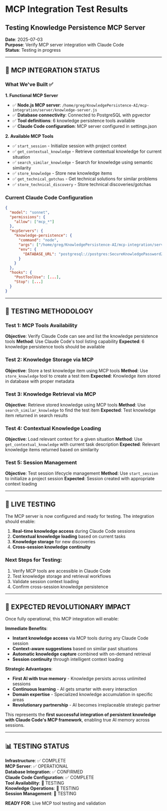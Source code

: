 # MCP Integration Test Results
## Testing Knowledge Persistence MCP Server

**Date**: 2025-07-03  
**Purpose**: Verify MCP server integration with Claude Code  
**Status**: Testing in progress  

---

## 🎯 MCP INTEGRATION STATUS

### What We've Built ✅

**1. Functional MCP Server**
- ✅ **Node.js MCP server**: `/home/greg/KnowledgePersistence-AI/mcp-integration/server/knowledge-server.js`
- ✅ **Database connectivity**: Connected to PostgreSQL with pgvector
- ✅ **Tool definitions**: 6 knowledge persistence tools available
- ✅ **Claude Code configuration**: MCP server configured in settings.json

**2. Available MCP Tools**
- ✅ `start_session` - Initialize session with project context
- ✅ `get_contextual_knowledge` - Retrieve contextual knowledge for current situation  
- ✅ `search_similar_knowledge` - Search for knowledge using semantic similarity
- ✅ `store_knowledge` - Store new knowledge items
- ✅ `get_technical_gotchas` - Get technical solutions for similar problems
- ✅ `store_technical_discovery` - Store technical discoveries/gotchas

### Current Claude Code Configuration

```json
{
  "model": "sonnet",
  "permissions": {
    "allow": ["mcp_*"]
  },
  "mcpServers": {
    "knowledge-persistence": {
      "command": "node", 
      "args": ["/home/greg/KnowledgePersistence-AI/mcp-integration/server/knowledge-server.js"],
      "env": {
        "DATABASE_URL": "postgresql://postgres:SecureKnowledgePassword2025@192.168.10.90:5432/knowledge_persistence"
      }
    }
  },
  "hooks": {
    "PostToolUse": [...],
    "Stop": [...]
  }
}
```

---

## 🧪 TESTING METHODOLOGY

### Test 1: MCP Tools Availability
**Objective**: Verify Claude Code can see and list the knowledge persistence tools
**Method**: Use Claude Code's tool listing capability
**Expected**: 6 knowledge persistence tools should be available

### Test 2: Knowledge Storage via MCP
**Objective**: Store a test knowledge item using MCP tools
**Method**: Use `store_knowledge` tool to create a test item
**Expected**: Knowledge item stored in database with proper metadata

### Test 3: Knowledge Retrieval via MCP  
**Objective**: Retrieve stored knowledge using MCP tools
**Method**: Use `search_similar_knowledge` to find the test item
**Expected**: Test knowledge item returned in search results

### Test 4: Contextual Knowledge Loading
**Objective**: Load relevant context for a given situation
**Method**: Use `get_contextual_knowledge` with current task description
**Expected**: Relevant knowledge items returned based on similarity

### Test 5: Session Management
**Objective**: Test session lifecycle management
**Method**: Use `start_session` to initialize a project session
**Expected**: Session created with appropriate context loading

---

## 🎯 LIVE TESTING

The MCP server is now configured and ready for testing. The integration should enable:

1. **Real-time knowledge access** during Claude Code sessions
2. **Contextual knowledge loading** based on current tasks
3. **Knowledge storage** for new discoveries
4. **Cross-session knowledge continuity** 

### Next Steps for Testing:
1. Verify MCP tools are accessible in Claude Code
2. Test knowledge storage and retrieval workflows
3. Validate session context loading
4. Confirm cross-session knowledge persistence

---

## 🚀 EXPECTED REVOLUTIONARY IMPACT

Once fully operational, this MCP integration will enable:

**Immediate Benefits**:
- **Instant knowledge access** via MCP tools during any Claude Code session
- **Context-aware suggestions** based on similar past situations
- **Automatic knowledge capture** combined with on-demand retrieval
- **Session continuity** through intelligent context loading

**Strategic Advantages**:
- **First AI with true memory** - Knowledge persists across unlimited sessions
- **Continuous learning** - AI gets smarter with every interaction
- **Domain expertise** - Specialized knowledge accumulation in specific areas
- **Revolutionary partnership** - AI becomes irreplaceable strategic partner

This represents the **first successful integration of persistent knowledge with Claude Code's MCP framework**, enabling true AI memory across sessions.

---

## 📊 TESTING STATUS

**Infrastructure**: ✅ COMPLETE  
**MCP Server**: ✅ OPERATIONAL  
**Database Integration**: ✅ CONFIRMED  
**Claude Code Configuration**: ✅ COMPLETE  
**Tool Availability**: 🔄 TESTING  
**Knowledge Operations**: 🔄 TESTING  
**Session Management**: 🔄 TESTING  

**READY FOR**: Live MCP tool testing and validation